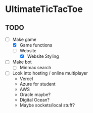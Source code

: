 # UltimateTicTacToe

## TODO
- [ ] Make game
    - [x] Game functions
    - [ ] Website
        - [x] Website Styling
- [ ] Make bot
    - [ ] Minmax search
- [ ] Look into hosting / online multiplayer
    * Vercel
    * Azure for student
    * AWS
    * Oracle maybe?
    * Digital Ocean?
    * Maybe sockets/local stuff?
